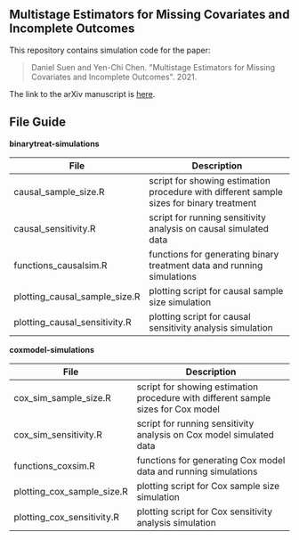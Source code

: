 ## Multistage Estimators for Missing Covariates and Incomplete Outcomes

This repository contains simulation code for the paper:
> Daniel Suen and Yen-Chi Chen. "Multistage Estimators for Missing Covariates and Incomplete Outcomes". 2021.

The link to the arXiv manuscript is [here](https://arxiv.org/abs/2111.02367).

## File Guide

**binarytreat-simulations**

| File | Description |
| --- | ----------- |
| causal_sample_size.R | script for showing estimation procedure with different sample sizes for binary treatment |
| causal_sensitivity.R | script for running sensitivity analysis on causal simulated data |
| functions_causalsim.R | functions for generating binary treatment data and running simulations |
| plotting_causal_sample_size.R| plotting script for causal sample size simulation |
| plotting_causal_sensitivity.R | plotting script for causal sensitivity analysis simulation |

**coxmodel-simulations**

| File | Description |
| --- | ----------- |
| cox_sim_sample_size.R | script for showing estimation procedure with different sample sizes for Cox model |
| cox_sim_sensitivity.R  | script for running sensitivity analysis on Cox model simulated data |
| functions_coxsim.R | functions for generating Cox model data and running simulations |
| plotting_cox_sample_size.R | plotting script for Cox sample size simulation |
| plotting_cox_sensitivity.R  | plotting script for Cox sensitivity analysis simulation |
